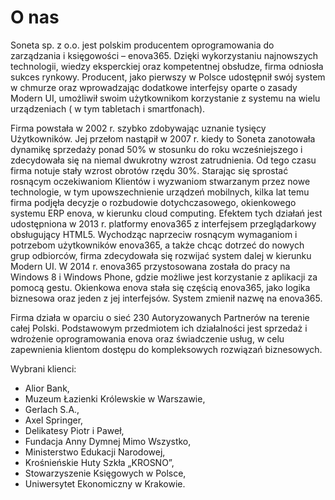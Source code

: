 # O nas
Soneta sp. z o.o. jest polskim producentem oprogramowania do zarządzania i księgowości – enova365. Dzięki wykorzystaniu najnowszych technologii, wiedzy eksperckiej oraz kompetentnej obsłudze, firma odniosła sukces rynkowy. Producent, jako pierwszy w Polsce udostępnił swój system w chmurze oraz wprowadzając dodatkowe interfejsy oparte o zasady Modern UI, umożliwił swoim użytkownikom korzystanie z systemu na wielu urządzeniach ( w tym tabletach i smartfonach).

Firma powstała w 2002 r. szybko zdobywając uznanie tysięcy Użytkowników. Jej przełom nastąpił w 2007 r. kiedy to Soneta zanotowała dynamikę sprzedaży ponad 50% w stosunku do roku wcześniejszego i zdecydowała się na niemal dwukrotny wzrost zatrudnienia. Od tego czasu firma notuje stały wzrost obrotów rzędu 30%. Starając się sprostać rosnącym oczekiwaniom Klientów i wyzwaniom stwarzanym przez nowe technologie, w tym upowszechnienie urządzeń mobilnych, kilka lat temu firma podjęła decyzje o rozbudowie dotychczasowego, okienkowego systemu ERP enova, w kierunku cloud computing. Efektem tych działań jest udostępniona w 2013 r. platformy enova365 z interfejsem przeglądarkowy obsługujący HTML5. Wychodząc naprzeciw rosnącym wymaganiom i potrzebom użytkowników enova365, a także chcąc dotrzeć do nowych grup odbiorców, firma zdecydowała się rozwijać system dalej w kierunku Modern UI. W 2014 r. enova365 przystosowana została do pracy na Windows 8 i Windows Phone, gdzie możliwe jest korzystanie z aplikacji za pomocą gestu. Okienkowa enova stała się częścią enova365, jako logika biznesowa oraz jeden z jej interfejsów. System zmienił nazwę na enova365.

Firma działa w oparciu o sieć 230 Autoryzowanych Partnerów na terenie całej Polski. Podstawowym przedmiotem ich działalności jest sprzedaż i wdrożenie oprogramowania enova oraz świadczenie usług, w celu zapewnienia klientom dostępu do kompleksowych rozwiązań biznesowych.

Wybrani klienci:

* Alior Bank,
* Muzeum Łazienki Królewskie w Warszawie,
* Gerlach S.A.,
* Axel Springer,
* Delikatesy Piotr i Paweł,
* Fundacja Anny Dymnej Mimo Wszystko,
* Ministerstwo Edukacji Narodowej,
* Krośnieńskie Huty Szkła „KROSNO”,
* Stowarzyszenie Księgowych w Polsce,
* Uniwersytet Ekonomiczny w Krakowie.